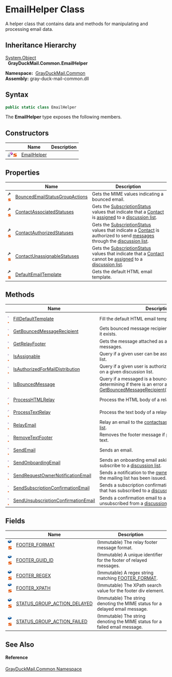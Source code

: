 EmailHelper Class
=================
A helper class that contains data and methods for manipulating and processing email data.


Inheritance Hierarchy
---------------------
[System.Object][1]  
  **GrayDuckMail.Common.EmailHelper**  

  **Namespace:**  [GrayDuckMail.Common][2]  
  **Assembly:** gray-duck-mail-common.dll

Syntax
------

```csharp
public static class EmailHelper
```

The **EmailHelper** type exposes the following members.


Constructors
------------

|                                   | Name             | Description |
| --------------------------------- | ---------------- | ----------- |
| ![Private method]![Static member] | [EmailHelper][3] |             |


Properties
----------

|                                    | Name                                | Description                                                                                                                                 |
| ---------------------------------- | ----------------------------------- | ------------------------------------------------------------------------------------------------------------------------------------------- |
| ![Public property]![Static member] | [BouncedEmailStatusGroupActions][4] | Gets the MIME values indicating a bounced email.                                                                                            |
| ![Public property]![Static member] | [ContactAssociatedStatuses][5]      | Gets the [SubscriptionStatus][6] values that indicate that a [Contact][7] is [assigned][8] to a [discussion list][9].                       |
| ![Public property]![Static member] | [ContactAuthorizedStatuses][10]     | Gets the [SubscriptionStatus][6] values that indicate a [Contact][7] is authorized to send [messages][11] through the [discussion list][9]. |
| ![Public property]![Static member] | [ContactUnassignableStatuses][12]   | Gets the [SubscriptionStatus][6] values that indicate that a [Contact][7] cannot be [assigned][8] to a [discussion list][9].                |
| ![Public property]![Static member] | [DefaultEmailTemplate][13]          | Gets the default HTML email template.                                                                                                       |


Methods
-------

|                                   | Name                                      | Description                                                                                                                                        |
| --------------------------------- | ----------------------------------------- | -------------------------------------------------------------------------------------------------------------------------------------------------- |
| ![Public method]![Static member]  | [FillDefaultTemplate][14]                 | Fill the default HTML email template with values.                                                                                                  |
| ![Public method]![Static member]  | [GetBouncedMessageRecipient][15]          | Gets bounced message recipient from the message, if it exists.                                                                                     |
| ![Public method]![Static member]  | [GetRelayFooter][16]                      | Gets the message attached as a footer to relayed messages.                                                                                         |
| ![Public method]![Static member]  | [IsAssignable][17]                        | Query if a given user can be assigned to a discussion list.                                                                                        |
| ![Public method]![Static member]  | [IsAuthorizedForMailDistribution][18]     | Query if a given user is authorized for mail distribution on a given discussion list.                                                              |
| ![Public method]![Static member]  | [IsBouncedMessage][19]                    | Query if a messaged is a bounced message by determining if there is an error action code per [GetBouncedMessageRecipient(IndexedMimeMessage)][15]. |
| ![Private method]![Static member] | [ProcessHTMLRelay][20]                    | Process the HTML body of a relayed message.                                                                                                        |
| ![Private method]![Static member] | [ProcessTextRelay][21]                    | Process the text body of a relayed message.                                                                                                        |
| ![Public method]![Static member]  | [RelayEmail][22]                          | Relay an email to the [contacts][7][assigned][8] to a [discussion list][9].                                                                        |
| ![Public method]![Static member]  | [RemoveTextFooter][23]                    | Removes the footer message if present in the given text.                                                                                           |
| ![Public method]![Static member]  | [SendEmail][24]                           | Sends an email.                                                                                                                                    |
| ![Public method]![Static member]  | [SendOnboardingEmail][25]                 | Sends an onboarding email asking a [contact][7] to subscribe to a [discussion list][9].                                                            |
| ![Public method]![Static member]  | [SendRequestOwnerNotificationEmail][26]   | Sends a notification to the [owner][27] that a request to join the mailing list has been issued.                                                   |
| ![Public method]![Static member]  | [SendSubscriptionConfirmationEmail][28]   | Sends a subscription confirmation email to a [contact][7] that has subscribed to a [discussion list][9].                                           |
| ![Public method]![Static member]  | [SendUnsubscriptionConfirmationEmail][29] | Sends a confirmation email to a [contact][7] that has unsubscribed from a [discussion list][9].                                                    |


Fields
------

|                                 | Name                              | Description                                                                  |
| ------------------------------- | --------------------------------- | ---------------------------------------------------------------------------- |
| ![Public field]![Static member] | [FOOTER_FORMAT][30]               | (Immutable) The relay footer message format.                                 |
| ![Public field]![Static member] | [FOOTER_GUID_ID][31]              | (Immutable) A unique identifier for the footer of relayed messages.          |
| ![Public field]![Static member] | [FOOTER_REGEX][32]                | (Immutable) A regex string matching [FOOTER_FORMAT][30].                     |
| ![Public field]![Static member] | [FOOTER_XPATH][33]                | (Immutable) The XPath search value for the footer div element.               |
| ![Public field]![Static member] | [STATUS_GROUP_ACTION_DELAYED][34] | (Immutable) The string denoting the MIME status for a delayed email message. |
| ![Public field]![Static member] | [STATUS_GROUP_ACTION_FAILED][35]  | (Immutable) The string denoting the MIME status for a failed email message.  |


See Also
--------

#### Reference
[GrayDuckMail.Common Namespace][2]  

[1]: https://docs.microsoft.com/dotnet/api/system.object
[2]: ../README.md
[3]: _cctor.md
[4]: BouncedEmailStatusGroupActions.md
[5]: ContactAssociatedStatuses.md
[6]: ../../GrayDuckMail.Common.Database/SubscriptionStatus/README.md
[7]: ../../GrayDuckMail.Common.Database/Contact/README.md
[8]: ../../GrayDuckMail.Common.Database/ContactSubscription/README.md
[9]: ../../GrayDuckMail.Common.Database/DiscussionList/README.md
[10]: ContactAuthorizedStatuses.md
[11]: ../../GrayDuckMail.Common.Database/Message/README.md
[12]: ContactUnassignableStatuses.md
[13]: DefaultEmailTemplate.md
[14]: FillDefaultTemplate.md
[15]: GetBouncedMessageRecipient.md
[16]: GetRelayFooter.md
[17]: IsAssignable.md
[18]: IsAuthorizedForMailDistribution.md
[19]: IsBouncedMessage.md
[20]: ProcessHTMLRelay.md
[21]: ProcessTextRelay.md
[22]: RelayEmail.md
[23]: RemoveTextFooter.md
[24]: SendEmail.md
[25]: SendOnboardingEmail.md
[26]: SendRequestOwnerNotificationEmail.md
[27]: ../EmailAliasHelper/GetOwnerAlias.md
[28]: SendSubscriptionConfirmationEmail.md
[29]: SendUnsubscriptionConfirmationEmail.md
[30]: FOOTER_FORMAT.md
[31]: FOOTER_GUID_ID.md
[32]: FOOTER_REGEX.md
[33]: FOOTER_XPATH.md
[34]: STATUS_GROUP_ACTION_DELAYED.md
[35]: STATUS_GROUP_ACTION_FAILED.md
[Private method]: ../../icons/privmethod.gif "Private method"
[Static member]: ../../icons/static.gif "Static member"
[Public property]: ../../icons/pubproperty.svg "Public property"
[Public method]: ../../icons/pubmethod.svg "Public method"
[Public field]: ../../icons/pubfield.svg "Public field"